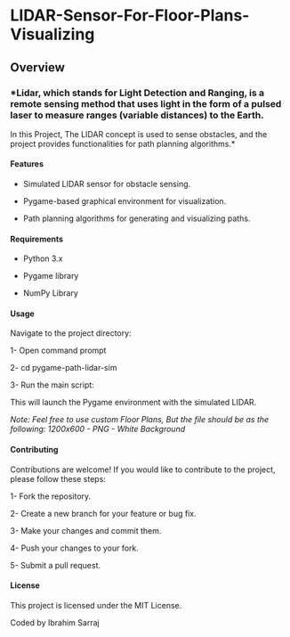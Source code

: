 # LIDAR-Sensor-For-Floor-Plans-Visualizing

## Overview

### *Lidar, which stands for Light Detection and Ranging, is a remote sensing method that uses light in the form of a pulsed laser to measure ranges (variable distances) to the Earth.
In this Project, The LIDAR concept is used to sense obstacles, and the project provides functionalities for path planning algorithms.*

#### Features

* Simulated LIDAR sensor for obstacle sensing.
  
* Pygame-based graphical environment for visualization.
  
* Path planning algorithms for generating and visualizing paths.

#### Requirements

* Python 3.x

* Pygame library

* NumPy Library

#### Usage

Navigate to the project directory:

1- Open command prompt

2- cd pygame-path-lidar-sim

3- Run the main script:

This will launch the Pygame environment with the simulated LIDAR.

*Note: Feel free to use custom Floor Plans, But the file should be as the following: 1200x600 - PNG - White Background*

#### Contributing

Contributions are welcome! If you would like to contribute to the project, please follow these steps:

1- Fork the repository.

2- Create a new branch for your feature or bug fix.

3- Make your changes and commit them.

4- Push your changes to your fork.

5- Submit a pull request.

#### License

This project is licensed under the MIT License.

Coded by Ibrahim Sarraj

